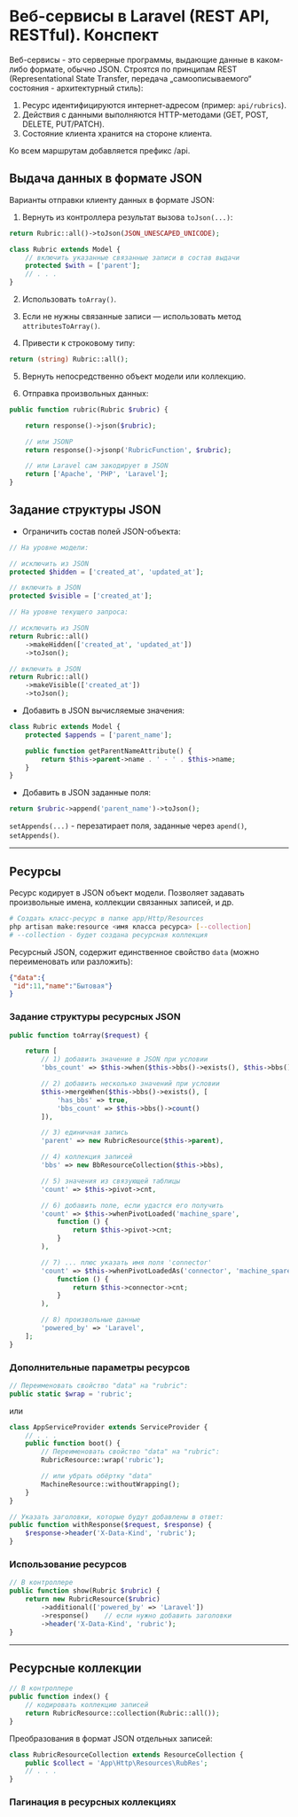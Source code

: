 # Веб-сервисы в Laravel (REST API, RESTful). Конспект

Веб-сервисы - это серверные программы, выдающие данные в каком-либо формате, обычно JSON.
Строятся по принципам REST (Representational State Transfer, передача „самоописываемого“ состояния -  архитектурный стиль):

1) Ресурс идентифицируются интернет-адресом (пример: `api/rubrics`).
2) Действия с данными выполняются HTTP-методами (GET, POST, DELETE, PUT/PATCH).
3) Состояние клиента хранится на стороне клиента.

Ко всем маршрутам добавляется префикс /api.

## Выдача данных в формате JSON

Варианты отправки клиенту данных в формате JSON:

1) Вернуть из контроллера результат вызова `toJson(...)`:
```php
return Rubric::all()->toJson(JSON_UNESCAPED_UNICODE);
```

```php
class Rubric extends Model {
    // включить указанные связанные записи в состав выдачи
    protected $with = ['parent'];
    // . . .
} 
```

2) Использовать `toArray()`.

3) Если не нужны связанные записи — использовать метод `attributesToArray()`.

4) Привести к строковому типу:

```php
return (string) Rubric::all();
```

5) Вернуть непосредственно объект модели или коллекцию.

6) Отправка произвольных данных:
```php
public function rubric(Rubric $rubric) {

    return response()->json($rubric);

    // или JSONP
    return response()->jsonp('RubricFunction', $rubric);

    // или Laravel сам закодирует в JSON
    return ['Apache', 'PHP', 'Laravel'];
}
```

## Задание структуры JSON

- Ограничить состав полей JSON-объекта:

```php
// На уровне модели:

// исключить из JSON
protected $hidden = ['created_at', 'updated_at'];

// включить в JSON
protected $visible = ['created_at'];
```

```php
// На уровне текущего запроса:

// исключить из JSON
return Rubric::all()
    ->makeHidden(['created_at', 'updated_at'])
    ->toJson();

// включить в JSON
return Rubric::all()
    ->makeVisible(['created_at'])
    ->toJson();
```

- Добавить в JSON вычисляемые значения:

```php
class Rubric extends Model { 
    protected $appends = ['parent_name'];

    public function getParentNameAttribute() {
        return $this->parent->name . ' - ' . $this->name;
    }
}
```

- Добавить в JSON заданные поля:
```php
return $rubric->append('parent_name')->toJson(); 
```
`setAppends(...)` - перезатирает поля, заданные через `apend()`, `setAppends()`.

---
## Ресурсы 
Ресурс кодирует в JSON объект модели. Позволяет задавать произвольные имена, коллекции связанных записей, и др.

```bash
# Создать класс-ресурс в папке app/Http/Resources
php artisan make:resource <имя класса ресурса> [--collection]
# --collection - будет создана ресурсная коллекция
```
Ресурсный JSON, содержит единственное свойство `data` (можно переименовать или разложить):
```json
{"data":{
 "id":11,"name":"Бытовая"}
}
```

### Задание структуры ресурсных JSON

```php
public function toArray($request) {

    return [
        // 1) добавить значение в JSON при условии
        'bbs_count' => $this->when($this->bbs()->exists(), $this->bbs()->count()),

        // 2) добавить несколько значений при условии
        $this->mergeWhen($this->bbs()->exists(), [
            'has_bbs' => true,
            'bbs_count' => $this->bbs()->count()
        ]),

        // 3) единичная запись
        'parent' => new RubricResource($this->parent),

        // 4) коллекция записей
        'bbs' => new BbResourceCollection($this->bbs),

        // 5) значения из связующей таблицы
        'count' => $this->pivot->cnt,

        // 6) добавить поле, если удастся его получить
        'count' => $this->whenPivotLoaded('machine_spare',
            function () {
                return $this->pivot->cnt;
            }
        ),

        // 7) ... плюс указать имя поля 'connector'
        'count' => $this->whenPivotLoadedAs('connector', 'machine_spare',
            function () {
                return $this->connector->cnt;
            }
        ),

        // 8) произвольные данные
        'powered_by' => 'Laravel', 
    ]; 
}
```

### Дополнительные параметры ресурсов
```php
// Переименовать свойство "data" на "rubric":
public static $wrap = 'rubric';
```
или
```php
class AppServiceProvider extends ServiceProvider {
    // . . .
    public function boot() {
        // Переименовать свойство "data" на "rubric":
        RubricResource::wrap('rubric');

        // или убрать обёртку "data"
        MachineResource::withoutWrapping(); 
    }
} 
```

```php
// Указать заголовки, которые будут добавлены в ответ:
public function withResponse($request, $response) {
    $response->header('X-Data-Kind', 'rubric');
}
```

### Использование ресурсов 

```php
// В контроллере
public function show(Rubric $rubric) {
    return new RubricResource($rubric)
        ->additional(['powered_by' => 'Laravel'])
        ->response()    // если нужно добавить заголовки
        ->header('X-Data-Kind', 'rubric'); 
}
```

---
## Ресурсные коллекции

```php
// В контроллере
public function index() {
    // кодировать коллекцию записей
    return RubricResource::collection(Rubric::all());
} 
```
Преобразования в формат JSON отдельных записей:
```php
class RubricResourceCollection extends ResourceCollection {
    public $collect = 'App\Http\Resources\RubRes';
    // . . .
} 
```

### Пагинация в ресурсных коллекциях

